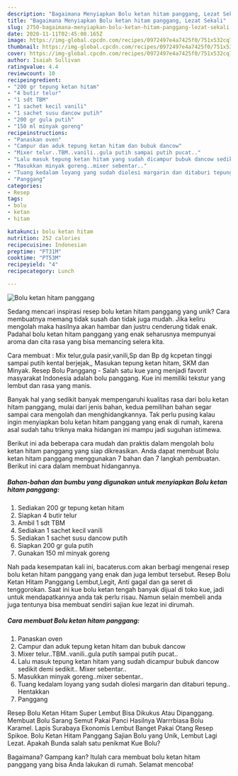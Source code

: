 ```yaml
---
description: "Bagaimana Menyiapkan Bolu ketan hitam panggang, Lezat Sekali"
title: "Bagaimana Menyiapkan Bolu ketan hitam panggang, Lezat Sekali"
slug: 2750-bagaimana-menyiapkan-bolu-ketan-hitam-panggang-lezat-sekali
date: 2020-11-11T02:45:08.165Z
image: https://img-global.cpcdn.com/recipes/0972497e4a7425f0/751x532cq70/bolu-ketan-hitam-panggang-foto-resep-utama.jpg
thumbnail: https://img-global.cpcdn.com/recipes/0972497e4a7425f0/751x532cq70/bolu-ketan-hitam-panggang-foto-resep-utama.jpg
cover: https://img-global.cpcdn.com/recipes/0972497e4a7425f0/751x532cq70/bolu-ketan-hitam-panggang-foto-resep-utama.jpg
author: Isaiah Sullivan
ratingvalue: 4.4
reviewcount: 10
recipeingredient:
- "200 gr tepung ketan hitam"
- "4 butir telur"
- "1 sdt TBM"
- "1 sachet kecil vanili"
- "1 sachet susu dancow putih"
- "200 gr gula putih"
- "150 ml minyak goreng"
recipeinstructions:
- "Panaskan oven"
- "Campur dan aduk tepung ketan hitam dan bubuk dancow"
- "Mixer telur..TBM..vanili..gula putih sampai putih pucat.."
- "Lalu masuk tepung ketan hitam yang sudah dicampur bubuk dancow sedikit demi sedikit.. Mixer sebentar.."
- "Masukkan minyak goreng..mixer sebentar.."
- "Tuang kedalam loyang yang sudah diolesi margarin dan ditaburi tepung.. Hentakkan"
- "Panggang"
categories:
- Resep
tags:
- bolu
- ketan
- hitam

katakunci: bolu ketan hitam 
nutrition: 252 calories
recipecuisine: Indonesian
preptime: "PT31M"
cooktime: "PT53M"
recipeyield: "4"
recipecategory: Lunch

---
```



![Bolu ketan hitam panggang](https://img-global.cpcdn.com/recipes/0972497e4a7425f0/751x532cq70/bolu-ketan-hitam-panggang-foto-resep-utama.jpg)

Sedang mencari inspirasi resep bolu ketan hitam panggang yang unik? Cara membuatnya memang tidak susah dan tidak juga mudah. Jika keliru mengolah maka hasilnya akan hambar dan justru cenderung tidak enak. Padahal bolu ketan hitam panggang yang enak seharusnya mempunyai aroma dan cita rasa yang bisa memancing selera kita.

Cara membuat : Mix telur,gula pasir,vanili,Sp dan Bp dg kcpetan tinggi sampai putih kental berjejak,, Masukan tepung ketan hitam, SKM dan Minyak. Resep Bolu Panggang - Salah satu kue yang menjadi favorit masyarakat Indonesia adalah bolu panggang. Kue ini memiliki tekstur yang lembut dan rasa yang manis.

Banyak hal yang sedikit banyak mempengaruhi kualitas rasa dari bolu ketan hitam panggang, mulai dari jenis bahan, kedua pemilihan bahan segar sampai cara mengolah dan menghidangkannya. Tak perlu pusing kalau ingin menyiapkan bolu ketan hitam panggang yang enak di rumah, karena asal sudah tahu triknya maka hidangan ini mampu jadi suguhan istimewa.


Berikut ini ada beberapa cara mudah dan praktis dalam mengolah bolu ketan hitam panggang yang siap dikreasikan. Anda dapat membuat Bolu ketan hitam panggang menggunakan 7 bahan dan 7 langkah pembuatan. Berikut ini cara dalam membuat hidangannya.

<!--inarticleads1-->

##### Bahan-bahan dan bumbu yang digunakan untuk menyiapkan Bolu ketan hitam panggang:

1. Sediakan 200 gr tepung ketan hitam
1. Siapkan 4 butir telur
1. Ambil 1 sdt TBM
1. Sediakan 1 sachet kecil vanili
1. Sediakan 1 sachet susu dancow putih
1. Siapkan 200 gr gula putih
1. Gunakan 150 ml minyak goreng


Nah pada kesempatan kali ini, bacaterus.com akan berbagi mengenai resep bolu ketan hitam panggang yang enak dan juga lembut tersebut. Resep Bolu Ketan Hitam Panggang Lembut,Legit, Anti gagal dan ga seret di tenggorokan. Saat ini kue bolu ketan tengah banyak dijual di toko kue, jadi untuk mendapatkannya anda tak perlu risau. Namun selain membeli anda juga tentunya bisa membuat sendiri sajian kue lezat ini dirumah. 

<!--inarticleads2-->

##### Cara membuat Bolu ketan hitam panggang:

1. Panaskan oven
1. Campur dan aduk tepung ketan hitam dan bubuk dancow
1. Mixer telur..TBM..vanili..gula putih sampai putih pucat..
1. Lalu masuk tepung ketan hitam yang sudah dicampur bubuk dancow sedikit demi sedikit.. Mixer sebentar..
1. Masukkan minyak goreng..mixer sebentar..
1. Tuang kedalam loyang yang sudah diolesi margarin dan ditaburi tepung.. Hentakkan
1. Panggang


Resep Bolu Ketan Hitam Super Lembut Bisa Dikukus Atau Dipanggang. Membuat Bolu Sarang Semut Pakai Panci Hasilnya Warrrbiasa Bolu Karamel. Lapis Surabaya Ekonomis Lembut Banget Pakai Otang Resep Spikoe. Bolu Ketan Hitam Panggang Sajian Bolu yang Unik, Lembut Lagi Lezat. Apakah Bunda salah satu penikmat Kue Bolu? 

Bagaimana? Gampang kan? Itulah cara membuat bolu ketan hitam panggang yang bisa Anda lakukan di rumah. Selamat mencoba!
